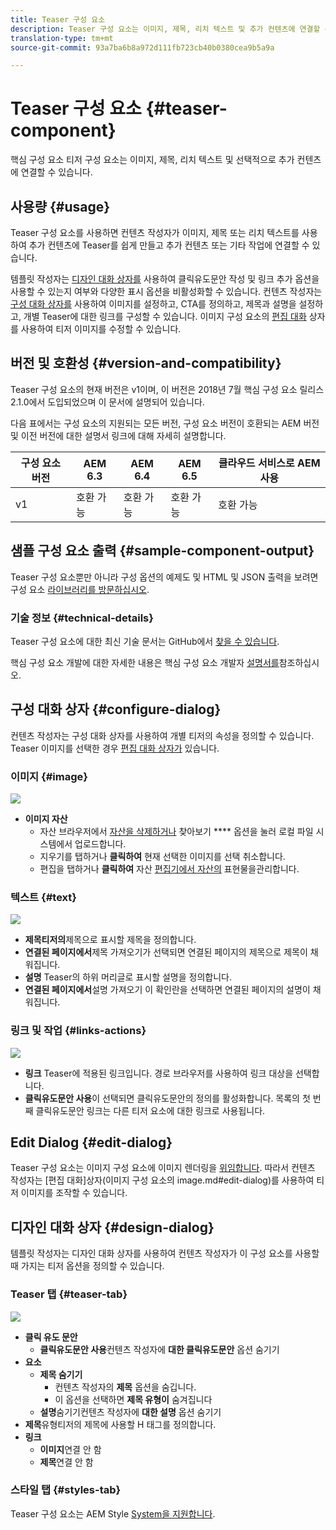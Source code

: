 ```yaml
---
title: Teaser 구성 요소
description: Teaser 구성 요소는 이미지, 제목, 리치 텍스트 및 추가 컨텐츠에 연결할 수 있습니다.
translation-type: tm+mt
source-git-commit: 93a7ba6b8a972d111fb723cb40b0380cea9b5a9a

---
```



# Teaser 구성 요소 {#teaser-component}

핵심 구성 요소 티저 구성 요소는 이미지, 제목, 리치 텍스트 및 선택적으로 추가 컨텐츠에 연결할 수 있습니다.

## 사용량 {#usage}

Teaser 구성 요소를 사용하면 컨텐츠 작성자가 이미지, 제목 또는 리치 텍스트를 사용하여 추가 컨텐츠에 Teaser를 쉽게 만들고 추가 컨텐츠 또는 기타 작업에 연결할 수 있습니다.

템플릿 작성자는 [디자인 대화 상자를](#design-dialog) 사용하여 클릭유도문안 작성 및 링크 추가 옵션을 사용할 수 있는지 여부와 다양한 표시 옵션을 비활성화할 수 있습니다. 컨텐츠 작성자는 [구성 대화 상자를](#configure-dialog) 사용하여 이미지를 설정하고, CTA를 정의하고, 제목과 설명을 설정하고, 개별 Teaser에 대한 링크를 구성할 수 있습니다. 이미지 구성 요소의 [편집 대화](image.md#edit-dialog) 상자를 [](image.md) 사용하여 티저 이미지를 수정할 수 있습니다.

## 버전 및 호환성 {#version-and-compatibility}

Teaser 구성 요소의 현재 버전은 v1이며, 이 버전은 2018년 7월 핵심 구성 요소 릴리스 2.1.0에서 도입되었으며 이 문서에 설명되어 있습니다.

다음 표에서는 구성 요소의 지원되는 모든 버전, 구성 요소 버전이 호환되는 AEM 버전 및 이전 버전에 대한 설명서 링크에 대해 자세히 설명합니다.

| 구성 요소 버전 | AEM 6.3 | AEM 6.4 | AEM 6.5 | 클라우드 서비스로 AEM 사용 |
|---|---|---|---|---|
| v1 | 호환 가능 | 호환 가능 | 호환 가능 | 호환 가능 |

## 샘플 구성 요소 출력 {#sample-component-output}

Teaser 구성 요소뿐만 아니라 구성 옵션의 예제도 및 HTML 및 JSON 출력을 보려면 구성 요소 [라이브러리를 방문하십시오](https://adobe.com/go/aem_cmp_library_teaser).

### 기술 정보 {#technical-details}

Teaser 구성 요소에 대한 최신 기술 문서는 GitHub에서 [찾을 수 있습니다](https://adobe.com/go/aem_cmp_tech_teaser_v1).

핵심 구성 요소 개발에 대한 자세한 내용은 핵심 구성 요소 개발자 [설명서를](/help/developing/overview.md)참조하십시오.

## 구성 대화 상자 {#configure-dialog}

컨텐츠 작성자는 구성 대화 상자를 사용하여 개별 티저의 속성을 정의할 수 있습니다. Teaser 이미지를 선택한 경우 [편집 대화 상자가](#edit-dialog) 있습니다.

### 이미지 {#image}

![](/help/assets/screen_shot_2018-07-03at104125.png)

* **이미지 자산**
   * 자산 브라우저에서 [자산을 삭제하거나](https://docs.adobe.com/content/help/en/experience-manager-cloud-service/sites/authoring/fundamentals/environment-tools.html) 찾아보기 **** 옵션을 눌러 로컬 파일 시스템에서 업로드합니다.
   * 지우기를 탭하거나 **클릭하여** 현재 선택한 이미지를 선택 취소합니다.
   * 편집을 탭하거나 **클릭하여** 자산 [편집기에서 자산의](https://docs.adobe.com/content/help/en/experience-manager-cloud-service/assets/manage/manage-digital-assets.html) 표현물을관리합니다.

### 텍스트 {#text}

![](/help/assets/screen_shot_2018-07-03at104138.png)

* **제목티저의**&#x200B;제목으로 표시할 제목을 정의합니다.
* **연결된 페이지에서**&#x200B;제목 가져오기가 선택되면 연결된 페이지의 제목으로 제목이 채워집니다.
* **설명** Teaser의 하위 머리글로 표시할 설명을 정의합니다.
* **연결된 페이지에서**&#x200B;설명 가져오기 이 확인란을 선택하면 연결된 페이지의 설명이 채워집니다.

### 링크 및 작업 {#links-actions}

![](/help/assets/screen_shot_2018-07-03at104146.png)

* **링크** Teaser에 적용된 링크입니다. 경로 브라우저를 사용하여 링크 대상을 선택합니다.
* **클릭유도문안 사용**&#x200B;이 선택되면 클릭유도문안의 정의를 활성화합니다. 목록의 첫 번째 클릭유도문안 링크는 다른 티저 요소에 대한 링크로 사용됩니다.

## Edit Dialog {#edit-dialog}

Teaser 구성 요소는 이미지 구성 요소에 이미지 렌더링을 [위임합니다](image.md). 따라서 컨텐츠 작성자는 [편집 대화]상자(이미지 구성 요소의 image.md#edit-dialog)를 사용하여 티저 이미지를 조작할 수 있습니다.

## 디자인 대화 상자 {#design-dialog}

템플릿 작성자는 디자인 대화 상자를 사용하여 컨텐츠 작성자가 이 구성 요소를 사용할 때 가지는 티저 옵션을 정의할 수 있습니다.

### Teaser 탭 {#teaser-tab}

![](/help/assets/screen_shot_2018-07-03at105958.png)

* **클릭 유도 문안**
   * **클릭유도문안 사용**&#x200B;컨텐츠 작성자에 **대한 클릭유도문안** 옵션 숨기기
* **요소**
   * **제목 숨기기**
      * 컨텐츠 작성자의 **제목** 옵션을 숨깁니다.
      * 이 옵션을 선택하면 **제목 유형이** 숨겨집니다
   * **설명**&#x200B;숨기기컨텐츠 작성자에 **대한 설명** 옵션 숨기기
* **제목**&#x200B;유형티저의 제목에 사용할 H 태그를 정의합니다.
* **링크**
   * **이미지**&#x200B;연결 안 함
   * **제목**&#x200B;연결 안 함

### 스타일 탭 {#styles-tab}

Teaser 구성 요소는 AEM Style [System을 지원합니다](/help/get-started/authoring.md#component-styling).
